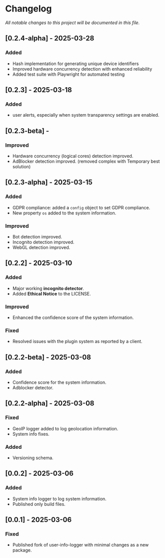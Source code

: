 # Changelog

_All notable changes to this project will be documented in this file._

## [0.2.4-alpha] - 2025-03-28

### Added

- Hash implementation for generating unique device identifiers
- Improved hardware concurrency detection with enhanced reliability
- Added test suite with Playwright for automated testing

## [0.2.3] - 2025-03-18

### Added
-  user alerts, especially when system transparency settings are enabled.

## [0.2.3-beta] - 
### Improved
- Hardware concurrency (logical cores) detection improved.
- AdBlocker detection improved. (removed complex with Temporary best solution)

## [0.2.3-alpha] - 2025-03-15

### Added
- GDPR compliance: added a `config` object to set GDPR compliance.
- New property `os` added to the system information.

### Improved
- Bot detection improved.
- Incognito detection improved.
- WebGL detection improved.

## [0.2.2] - 2025-03-10

### Added
- Major working **incognito detector**.
- Added **Ethical Notice** to the LICENSE.

### Improved
- Enhanced the confidence score of the system information.

### Fixed
- Resolved issues with the plugin system as reported by a client.

## [0.2.2-beta] - 2025-03-08

### Added
- Confidence score for the system information.
- Adblocker detector.

## [0.2.2-alpha] - 2025-03-08

### Fixed
- GeoIP logger added to log geolocation information.
- System info fixes.

### Added
- Versioning schema.

## [0.0.2] - 2025-03-06

### Added
- System info logger to log system information.
- Published only build files.

## [0.0.1] - 2025-03-06

### Fixed
- Published fork of user-info-logger with minimal changes as a new package.
